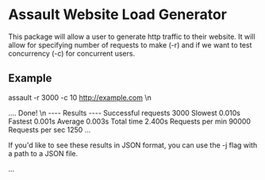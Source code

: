 # Assault Website Load Generator

This package will allow a user to generate http traffic to their website.  It will allow for specifying number of requests to make (-r) and if we want to test concurrency (-c) for concurrent users.

## Example

assault -r 3000 -c 10 http://example.com \n

.... Done! \n 
---- Results ----
Successful requests     3000
Slowest                 0.010s
Fastest                 0.001s
Average                 0.003s
Total time              2.400s
Requests per min        90000
Requests per sec        1250 
...

If you'd like to see these results in JSON format, you can use the -j flag with a path to a JSON file.

...



